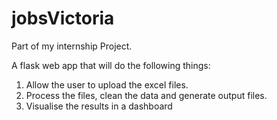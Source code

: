 # jobsVictoria

Part of my internship Project.

A flask web app that will do the following things:
1. Allow the user to upload the excel files.
2. Process the files, clean the data and generate output files.
3. Visualise the results in a dashboard
